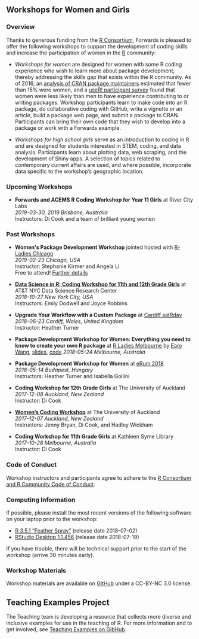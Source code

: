 Workshops for Women and Girls
------

### Overview

Thanks to generous funding from the [R Consortium](https://www.r-consortium.org/), Forwards is pleased to offer the following workshops to support the development of coding skills and increase the participation of women in the [R](https://www.r-project.org/) community:

- *Workshops for women* are designed for women with some R coding experience who wish to learn more about package development, thereby addressing the skills gap that exists within the R community.  As of 2016, an [analysis of CRAN package maintainers](https://forwards.github.io/data/) estimated that fewer than 15% were women, and a [useR! participant survey]( https://forwards.github.io/blog/2017/03/11/users-relationship-with-r/) found that women were less likely than men to have experience contributing to or writing packages.  Workshop participants learn to make code into an R package, do collaborative coding with GitHub, write a vignette or an article, build a package web page, and submit a package to CRAN.  Participants can bring their own code that they wish to develop into a package or work with a Forwards example.

- *Workshops for high school girls* serve as an introduction to coding in R and are designed for students interested in STEM, coding, and data analysis.  Participants learn about plotting data, web scraping, and the development of Shiny apps.  A selection of topics related to contemporary current affairs are used, and where possible, incorporate data specific to the workshop’s geographic location.

### Upcoming Workshops

- **Forwards and ACEMS R Coding Workshop for Year 11 Girls** at River City Labs  
*2019-03-30, 2019 Brisbane, Australia*  
Instructors: Di Cook and a team of brilliant young women

### Past Workshops

- **Women's Package Development Workshop** jointed hosted with [R-Ladies Chicago](https://rladieschicago.org)  
*2019-02-23 Chicago, USA*  
Instructor: Stephanie Kirmer and Angela Li  
Free to attend! [Further details](chicago/)

- [**Data Science in R: Coding Workshop for 11th and 12th Grade Girls**](nyc/) at AT&T NYC Data Science Research Center  
*2018-10-27 New York City, USA*  
Instructors: Emily Dodwell and Joyce Robbins

- **Upgrade Your Workflow with a Custom Package** at [Cardiff satRday](https://cardiff2018.satrdays.org/)  
*2018-06-23 Cardiff, Wales, United Kingdom*  
Instructor: Heather Turner  

- **Package Development Workshop for Women: Everything you need to know to create your own R package**  at [R Ladies Melbourne](https://www.meetup.com/en-AU/R-Ladies-Melbourne/events/250196006/) by [Earo Wang](https://earo.me), [slides]( http://slides.earo.me/rladies-pkg/#1), [code](https://github.com/earowang/rladies-pkg)
*2018-05-24 Melbourne, Australia*

- **Package Development Workshop for Women** at [eRum 2018](https://2018.erum.io/#talk-2-307)  
*2018-05-14 Budapest, Hungary*  
Instructors: Heather Turner and Isabella Gollini

- **Coding Workshop for 12th Grade Girls** at The University of Auckland  
*2017-12-08 Auckland, New Zealand*  
Instructor: Di Cook

- [**Women’s Coding Workshop**](https://www.eventbrite.com.au/e/forwards-workshop-for-women-in-auckland-tickets-38425568911#) at The University of Auckland  
*2017-12-07 Auckland, New Zealand*  
Instructors: Jenny Bryan, Di Cook, and Hadley Wickham

- **Coding Workshop for 11th Grade Girls** at Kathleen Syme Library  
*2017-10-28 Melbourne, Australia*  
Instructor: Di Cook

### Code of Conduct

Workshop instructors and participants agree to adhere to the [R Consortium and R Community Code of Conduct](https://wiki.r-consortium.org/view/R_Consortium_and_the_R_Community_Code_of_Conduct).

### Computing Information

If possible, please install the most recent versions of the following software on your laptop prior to the workshop:

- [R 3.5.1 “Feather Spray”](https://cran.r-project.org/) (release date 2018-07-02)
- [RStudio Desktop 1.1.456](https://www.rstudio.com/products/rstudio/download/#download) (release date 2018-07-19) 

If you have trouble, there will be technical support prior to the start of the workshop (arrive 30 minutes early).

### Workshop Materials
Workshop materials are available on [GitHub](https://github.com/forwards/workshops) under a CC-BY-NC 3.0 license.

Teaching Examples Project
------
The Teaching team is developing a resource that collects more diverse and inclusive examples for use in the teaching of R.  For more information and to get involved, see [Teaching Examples on GibHub](https://github.com/forwards/teaching_examples).


